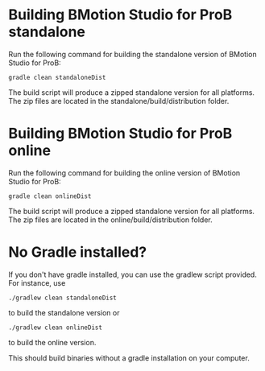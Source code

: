 # Building BMotion Studio for ProB standalone

Run the following command for building the standalone version of BMotion Studio for ProB:

```
gradle clean standaloneDist
```

The build script will produce a zipped standalone version for all platforms. The zip files are located in the standalone/build/distribution folder.

# Building BMotion Studio for ProB online

Run the following command for building the online version of BMotion Studio for ProB:

```
gradle clean onlineDist
```
The build script will produce a zipped standalone version for all platforms. The zip files are located in the online/build/distribution folder.

# No Gradle installed?

If you don't have gradle installed, you can use the gradlew script provided. For instance, use

```
./gradlew clean standaloneDist
```

to build the standalone version or

```
./gradlew clean onlineDist
```

to build the online version.

This should build binaries without a gradle installation on your computer.

